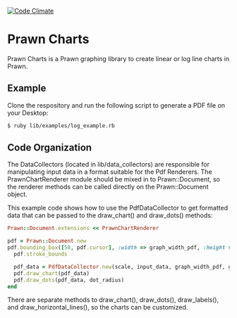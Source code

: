 [![Code Climate](https://codeclimate.com/github/MrPowers/prawn_charts.png)](https://codeclimate.com/github/MrPowers/prawn_charts)

# Prawn Charts

Prawn Charts is a Prawn graphing library to create linear or log line
charts in Prawn.  

## Example

Clone the respository and run the following script to generate a PDF
file on your Desktop:
```bash
$ ruby lib/examples/log_example.rb
```

## Code Organization

The DataCollectors (located in lib/data_collectors) are responsible for
manipulating input data in a format suitable for the Pdf Renderers.  The
PrawnChartRenderer module should be mixed in to Prawn::Document, so the
renderer methods can be called directly on the Prawn::Document object.  

This example code shows how to use the PdfDataCollector to get formatted
data that can be passed to the draw_chart() and draw_dots() methods:

```ruby
Prawn::Document.extensions << PrawnChartRenderer

pdf = Prawn::Document.new
pdf.bounding_box([50, pdf.cursor], :width => graph_width_pdf, :height => graph_height_pdf) do
  pdf.stroke_bounds

  pdf_data = PdfDataCollector.new(scale, input_data, graph_width_pdf, graph_height_pdf, y_labels).collect
  pdf.draw_chart(pdf_data)
  pdf.draw_dots(pdf_data, dot_radius)
end
```

There are separate methods to draw_chart(), draw_dots(), draw_labels(),
and draw_horizontal_lines(), so the charts can be customized.
